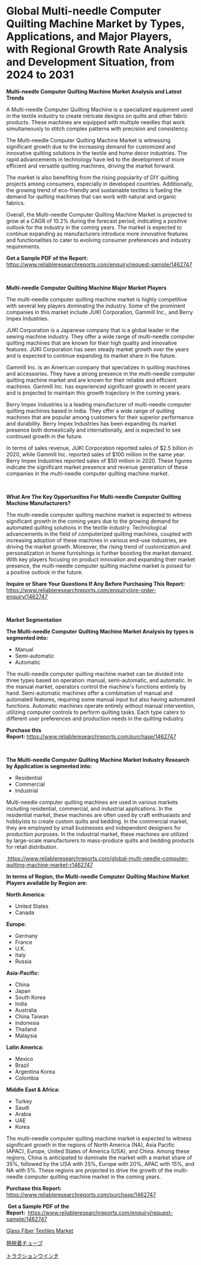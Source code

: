 <p><h1>Global Multi-needle Computer Quilting Machine Market by Types, Applications, and Major Players, with Regional Growth Rate Analysis and Development Situation, from 2024 to 2031</h1></p><p><strong>Multi-needle Computer Quilting Machine Market Analysis and Latest Trends</strong></p>
<p><p>A Multi-needle Computer Quilting Machine is a specialized equipment used in the textile industry to create intricate designs on quilts and other fabric products. These machines are equipped with multiple needles that work simultaneously to stitch complex patterns with precision and consistency.</p><p>The Multi-needle Computer Quilting Machine Market is witnessing significant growth due to the increasing demand for customized and innovative quilting solutions in the textile and home decor industries. The rapid advancements in technology have led to the development of more efficient and versatile quilting machines, driving the market forward.</p><p>The market is also benefiting from the rising popularity of DIY quilting projects among consumers, especially in developed countries. Additionally, the growing trend of eco-friendly and sustainable textiles is fueling the demand for quilting machines that can work with natural and organic fabrics.</p><p>Overall, the Multi-needle Computer Quilting Machine Market is projected to grow at a CAGR of 10.2% during the forecast period, indicating a positive outlook for the industry in the coming years. The market is expected to continue expanding as manufacturers introduce more innovative features and functionalities to cater to evolving consumer preferences and industry requirements.</p></p>
<p><strong>Get a Sample PDF of the Report:&nbsp;</strong> <a href="https://www.reliableresearchreports.com/enquiry/request-sample/1462747">https://www.reliableresearchreports.com/enquiry/request-sample/1462747</a></p>
<p>&nbsp;</p>
<p><strong>Multi-needle Computer Quilting Machine Major Market Players</strong></p>
<p><p>The multi-needle computer quilting machine market is highly competitive with several key players dominating the industry. Some of the prominent companies in this market include JUKI Corporation, Gammill Inc., and Berry Impex Industries.</p><p>JUKI Corporation is a Japanese company that is a global leader in the sewing machine industry. They offer a wide range of multi-needle computer quilting machines that are known for their high quality and innovative features. JUKI Corporation has seen steady market growth over the years and is expected to continue expanding its market share in the future.</p><p>Gammill Inc. is an American company that specializes in quilting machines and accessories. They have a strong presence in the multi-needle computer quilting machine market and are known for their reliable and efficient machines. Gammill Inc. has experienced significant growth in recent years and is projected to maintain this growth trajectory in the coming years.</p><p>Berry Impex Industries is a leading manufacturer of multi-needle computer quilting machines based in India. They offer a wide range of quilting machines that are popular among customers for their superior performance and durability. Berry Impex Industries has been expanding its market presence both domestically and internationally, and is expected to see continued growth in the future.</p><p>In terms of sales revenue, JUKI Corporation reported sales of $2.5 billion in 2020, while Gammill Inc. reported sales of $100 million in the same year. Berry Impex Industries reported sales of $50 million in 2020. These figures indicate the significant market presence and revenue generation of these companies in the multi-needle computer quilting machine market.</p></p>
<p>&nbsp;</p>
<p><strong>What Are The Key Opportunities For Multi-needle Computer Quilting Machine Manufacturers?</strong></p>
<p><p>The multi-needle computer quilting machine market is expected to witness significant growth in the coming years due to the growing demand for automated quilting solutions in the textile industry. Technological advancements in the field of computerized quilting machines, coupled with increasing adoption of these machines in various end-use industries, are driving the market growth. Moreover, the rising trend of customization and personalization in home furnishings is further boosting the market demand. With key players focusing on product innovation and expanding their market presence, the multi-needle computer quilting machine market is poised for a positive outlook in the future.</p></p>
<p><strong>Inquire or Share Your Questions If Any Before Purchasing This Report:</strong> <a href="https://www.reliableresearchreports.com/enquiry/pre-order-enquiry/1462747">https://www.reliableresearchreports.com/enquiry/pre-order-enquiry/1462747</a></p>
<p>&nbsp;</p>
<p><strong>Market Segmentation</strong></p>
<p><strong>The Multi-needle Computer Quilting Machine Market Analysis by types is segmented into:</strong></p>
<p><ul><li>Manual</li><li>Semi-automatic</li><li>Automatic</li></ul></p>
<p><p>The multi-needle computer quilting machine market can be divided into three types based on operation: manual, semi-automatic, and automatic. In the manual market, operators control the machine's functions entirely by hand. Semi-automatic machines offer a combination of manual and automated features, requiring some manual input but also having automated functions. Automatic machines operate entirely without manual intervention, utilizing computer controls to perform quilting tasks. Each type caters to different user preferences and production needs in the quilting industry.</p></p>
<p><strong>Purchase this Report:&nbsp;</strong><a href="https://www.reliableresearchreports.com/purchase/1462747">https://www.reliableresearchreports.com/purchase/1462747</a></p>
<p>&nbsp;</p>
<p><strong>The Multi-needle Computer Quilting Machine Market Industry Research by Application is segmented into:</strong></p>
<p><ul><li>Residential</li><li>Commercial</li><li>Industrial</li></ul></p>
<p><p>Multi-needle computer quilting machines are used in various markets including residential, commercial, and industrial applications. In the residential market, these machines are often used by craft enthusiasts and hobbyists to create custom quilts and bedding. In the commercial market, they are employed by small businesses and independent designers for production purposes. In the industrial market, these machines are utilized by large-scale manufacturers to mass-produce quilts and bedding products for retail distribution.</p></p>
<p><a href="https://www.reliableresearchreports.com/global-multi-needle-computer-quilting-machine-market-r1462747">&nbsp;https://www.reliableresearchreports.com/global-multi-needle-computer-quilting-machine-market-r1462747</a></p>
<p><strong>In terms of Region, the Multi-needle Computer Quilting Machine Market Players available by Region are:</strong></p>
<p>
    <p> <strong> North America: </strong>
        <ul>
            <li>United States</li>
            <li>Canada</li>
        </ul>
        </p> 
    <p> <strong> Europe: </strong>
        <ul>
            <li>Germany</li>
            <li>France</li>
            <li>U.K.</li>
            <li>Italy</li>
            <li>Russia</li>
        </ul>
        </p> 
    <p> <strong> Asia-Pacific: </strong>
        <ul>
            <li>China</li>
            <li>Japan</li>
            <li>South Korea</li>
            <li>India</li>
            <li>Australia</li>
            <li>China Taiwan</li>
            <li>Indonesia</li>
            <li>Thailand</li>
            <li>Malaysia</li>
        </ul>
        </p> 
    <p> <strong> Latin America: </strong>
        <ul>
            <li>Mexico</li>
            <li>Brazil</li>
            <li>Argentina Korea</li>
            <li>Colombia</li>
        </ul>
        </p> 
    <p> <strong> Middle East & Africa: </strong>
        <ul>
            <li>Turkey</li>
            <li>Saudi</li>
            <li>Arabia</li>
            <li>UAE</li>
            <li>Korea</li>
        </ul>
    </p>
    </p>
<p><p>The multi-needle computer quilting machine market is expected to witness significant growth in the regions of North America (NA), Asia Pacific (APAC), Europe, United States of America (USA), and China. Among these regions, China is anticipated to dominate the market with a market share of 35%, followed by the USA with 25%, Europe with 20%, APAC with 15%, and NA with 5%. These regions are projected to drive the growth of the multi-needle computer quilting machine market in the coming years.</p></p>
<p><strong>Purchase this Report: </strong><a href="https://www.reliableresearchreports.com/purchase/1462747">https://www.reliableresearchreports.com/purchase/1462747</a></p>
<p>&nbsp;<strong>Get a Sample PDF of the Report:&nbsp;&nbsp;</strong><a href="https://www.reliableresearchreports.com/enquiry/request-sample/1462747">https://www.reliableresearchreports.com/enquiry/request-sample/1462747</a></p>
<p><strong></strong></p>
<p><p><a href="https://issuu.com/reportprime-2/docs/glass-fiber-textiles-market-size-2030.pptx">Glass Fiber Textiles Market</a></p><p><a href="https://github.com/dawson566/Market-Research-Report-List-1/blob/main/139099541191.md">熱脱着チューブ</a></p><p><a href="https://github.com/efcvopdgkdx128/Market-Research-Report-List-1/blob/main/714008441192.md">トラクションウインチ</a></p></p>
